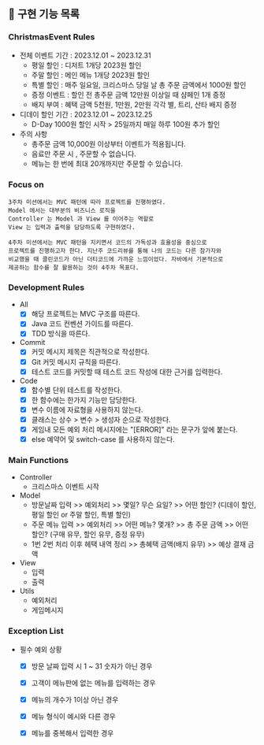 ## 🚀 구현 기능 목록

### ChristmasEvent Rules
- 전체 이벤트 기간 : 2023.12.01 ~ 2023.12.31
  - 평일 할인 : 디저트 1개당 2023원 할인
  - 주말 할인 : 메인 메뉴 1개당 2023원 할인
  - 특별 할인 : 매주 일요일, 크리스마스 당일 날 총 주문 금액에서 1000원 할인
  - 증정 이벤트 : 할인 전 총주문 금액 12만원 이상일 때 샴페인 1개 증정
  - 배지 부여 : 혜택 금액 5천원, 1만원, 2만원 각각 별, 트리, 산타 배지 증정
- 디데이 할인 기간 : 2023.12.01 ~ 2023.12.25
  - D-Day 1000원 할인 시작 > 25일까지 매일 하루 100원 추가 할인
- 주의 사항
  - 총주문 금액 10,000원 이상부터 이벤트가 적용됩니다.
  - 음료만 주문 시 , 주문할 수 없습니다.
  - 메뉴는 한 번에 최대 20개까지만 주문할 수 있습니다.

### Focus on
```text
3주차 미션에서는 MVC 패턴에 따라 프로젝트를 진행하였다. 
Model 에서는 대부분의 비즈니스 로직을 
Controller 는 Model 과 View 를 이어주는 역할로
View 는 입력과 출력을 담당하도록 구현하였다.

4주차 미션에서는 MVC 패턴을 지키면서 코드의 가독성과 효율성을 중심으로
프로젝트를 진행하고자 한다. 지난주 코드리뷰를 통해 나의 코드는 다른 참가자와
비교했을 때 클린코드가 아닌 더티코드에 가까운 느낌이었다. 자바에서 기본적으로 
제공하는 함수를 잘 활용하는 것이 4주차 목표다. 
```

### Development Rules
- All
    - [x] 해당 프로젝트는 MVC 구조를 따른다.
    - [x] Java 코드 컨벤션 가이드를 따른다.
    - [x] TDD 방식을 따른다.
- Commit
    - [x] 커밋 메시지 제목은 직관적으로 작성한다.
    - [x] Git 커밋 메시지 규칙을 따른다.
    - [x] 테스트 코드를 커밋할 때 테스트 코드 작성에 대한 근거를 입력한다.
- Code
    - [x] 함수별 단위 테스트를 작성한다.
    - [x] 한 함수에는 한가지 기능만 담당한다.
    - [x] 변수 이름에 자료형을 사용하지 않는다.
    - [x] 클래스는 상수 > 변수 > 생성자 순으로 작성한다.
    - [x] 게임내 모든 예외 처리 메시지에는 "[ERROR]" 라는 문구가 앞에 붙는다.
    - [x] else 예약어 및 switch-case 를 사용하지 않는다.

### Main Functions

- Controller
  - 크리스마스 이벤트 시작
- Model
  - 방문날짜 입력 >>  예외처리 >> 몇일? 무슨 요일? >> 어떤 할인? (디데이 할인, 평일 할인 or 주말 할인, 특별 할인)
  - 주문 메뉴 입력 >> 예외처리 >> 어떤 메뉴? 몇개? >> 총 주문 금액 >> 어떤 할인? (구매 유무, 할인 유무, 증정 유무)
  - 1번 2번 처리 이후 헤택 내역 정리 >> 총혜택 금액(배지 유무) >> 예상 결재 금액
- View
  - 입력
  - 출력
- Utils
  - 예외처리
  - 게임메시지

### Exception List
- 필수 예외 상황
  - [x] 방문 날짜 입력 시 1 ~ 31 숫자가 아닌 경우
  - [x] 고객이 메뉴판에 없는 메뉴를 입력하는 경우
  - [x] 메뉴의 개수가 1이상 아닌 경우
  - [x] 메뉴 형식이 예시와 다른 경우
  - [x] 메뉴를 중복해서 입력한 경우

